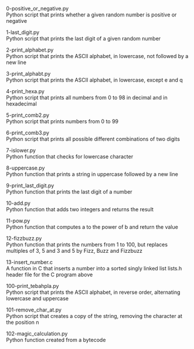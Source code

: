 0-positive_or_negative.py 	
Python script that prints whether a given random number is positive or negative

1-last_digit.py 	
Python script that prints the last digit of a given random number

2-print_alphabet.py 	
Python script that prints the ASCII alphabet, in lowercase, not followed by a new line

3-print_alphabt.py 	
Python script that prints the ASCII alphabet, in lowercase, except e and q

4-print_hexa.py 	
Python script that prints all numbers from 0 to 98 in decimal and in hexadecimal

5-print_comb2.py 	
Python script that prints numbers from 0 to 99

6-print_comb3.py 	
Python script that prints all possible different combinations of two digits

7-islower.py 	
Python function that checks for lowercase character

8-uppercase.py 	
Python function that prints a string in uppercase followed by a new line

9-print_last_digit.py 	
Python function that prints the last digit of a number

10-add.py 	
Python function that adds two integers and returns the result

11-pow.py 	
Python function that computes a to the power of b and return the value

12-fizzbuzz.py 	
Python function that prints the numbers from 1 to 100, but replaces multiples of 3, 5 and 3 and 5 by Fizz, Buzz and Fizzbuzz

13-insert_number.c 	
A function in C that inserts a number into a sorted singly linked list
lists.h 	header file for the C program above

100-print_tebahpla.py 	
Python script that prints the ASCII alphabet, in reverse order, alternating lowercase and uppercase

101-remove_char_at.py 	
Python script that creates a copy of the string, removing the character at the position n

102-magic_calculation.py 	
Python function created from a bytecode
